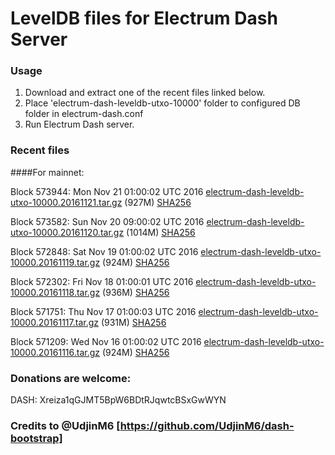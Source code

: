# LevelDB files for Electrum Dash Server

### Usage

1. Download and extract one of the recent files linked below.
2. Place 'electrum-dash-leveldb-utxo-10000' folder to configured DB folder in electrum-dash.conf
3. Run Electrum Dash server.

### Recent files

####For mainnet:

Block 573944: Mon Nov 21 01:00:02 UTC 2016 [electrum-dash-leveldb-utxo-10000.20161121.tar.gz](https://transfer.sh/EExIT/electrum-dash-leveldb-utxo-10000.20161121.tar.gz) (927M) [SHA256](https://transfer.sh/1LlsU/electrum-dash-leveldb-utxo-10000.20161121.tar.gz.sha256)

Block 573582: Sun Nov 20 09:00:02 UTC 2016 [electrum-dash-leveldb-utxo-10000.20161120.tar.gz](https://transfer.sh/vGvP6/electrum-dash-leveldb-utxo-10000.20161120.tar.gz) (1014M) [SHA256](https://transfer.sh/WK04m/electrum-dash-leveldb-utxo-10000.20161120.tar.gz.sha256)

Block 572848: Sat Nov 19 01:00:02 UTC 2016 [electrum-dash-leveldb-utxo-10000.20161119.tar.gz](https://transfer.sh/9eV3E/electrum-dash-leveldb-utxo-10000.20161119.tar.gz) (924M) [SHA256](https://transfer.sh/RuuEc/electrum-dash-leveldb-utxo-10000.20161119.tar.gz.sha256)

Block 572302: Fri Nov 18 01:00:01 UTC 2016 [electrum-dash-leveldb-utxo-10000.20161118.tar.gz](https://transfer.sh/7vn7d/electrum-dash-leveldb-utxo-10000.20161118.tar.gz) (936M) [SHA256](https://transfer.sh/X71s3/electrum-dash-leveldb-utxo-10000.20161118.tar.gz.sha256)

Block 571751: Thu Nov 17 01:00:03 UTC 2016 [electrum-dash-leveldb-utxo-10000.20161117.tar.gz](https://transfer.sh/q8sU4/electrum-dash-leveldb-utxo-10000.20161117.tar.gz) (931M) [SHA256](https://transfer.sh/reBFl/electrum-dash-leveldb-utxo-10000.20161117.tar.gz.sha256)

Block 571209: Wed Nov 16 01:00:02 UTC 2016 [electrum-dash-leveldb-utxo-10000.20161116.tar.gz](https://transfer.sh/ZmLAo/electrum-dash-leveldb-utxo-10000.20161116.tar.gz) (924M) [SHA256](https://transfer.sh/M7s5o/electrum-dash-leveldb-utxo-10000.20161116.tar.gz.sha256)

### Donations are welcome:

DASH: Xreiza1qGJMT5BpW6BDtRJqwtcBSxGwWYN

### Credits to @UdjinM6 [https://github.com/UdjinM6/dash-bootstrap]
